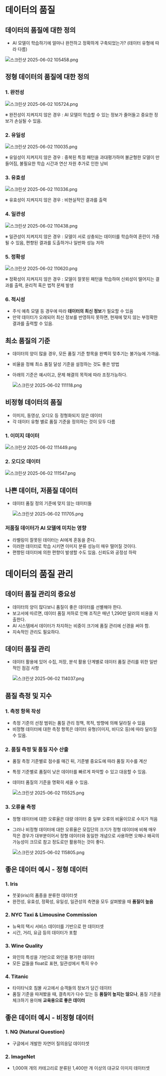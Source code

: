 # 데이터의 품질

## 데이터의 품질에 대한 정의

- AI 모델이 학습하기에 얼마나 완전하고 정확하게 구축되었는가? (데이터 유형에 따라 다름)

![스크린샷 2025-06-02 105458.png](attachment:3b8d3d8f-09fe-401d-8864-6faf168a7a28:스크린샷_2025-06-02_105458.png)

## 정형 데이터의 품질에 대한 정의

### 1. 완전성

![스크린샷 2025-06-02 105724.png](attachment:ab063a6d-97cc-4f64-9856-ca12caa63f84:스크린샷_2025-06-02_105724.png)

※ 완전성이 지켜지지 않은 경우 : AI 모델이 학습할 수 있는 정보가 줄어들고 중요한 정보가 손실될 수 있음.

### 2. 유일성

![스크린샷 2025-06-02 110035.png](attachment:832fb751-9a90-42fd-b117-bb381754fa5a:스크린샷_2025-06-02_110035.png)

※ 유일성이 지켜지지 않은 경우 : 중복된 특정 패턴을 과대평가하여 불균형한 모델이 만들어짐, 불필요한 학습 시간과 연산 자원 추가로 인한 낭비

### 3. 유효성

![스크린샷 2025-06-02 110336.png](attachment:c8372ac4-c059-47b1-8bf2-04881283baf4:스크린샷_2025-06-02_110336.png)

※ 유효성이 지켜지지 않은 경우 : 비현실적인 결과를 출력

### 4. 일관성

![스크린샷 2025-06-02 110438.png](attachment:90aa773d-fd76-4a7c-82c7-a308540e447c:스크린샷_2025-06-02_110438.png)

※ 일관성이 지켜지지 않은 경우 : 모델이 서로 상충되는 데이터를 학습하여 혼란이 가중될 수 있음, 편향된 결과를 도출하거나 일반화 성능 저하

### 5. 정확성

![스크린샷 2025-06-02 110620.png](attachment:94b844ca-3706-468c-aac4-ba6ea32ad8cc:스크린샷_2025-06-02_110620.png)

※ 정확성이 지켜지지 않은 경우 : 모델이 잘못된 패턴을 학습하여 신뢰성이 떨어지는 결과를 출력, 윤리적 혹은 법적 문제 발생

### 6. 적시성

- 주식 예측 모델 등 경우에 따라 **데이터의 최신 정보**가 필요할 수 있음
- 만약 데이터가 오래되어 최신 정보를 반영하지 못하면, 현재에 맞지 않는 부정확한 결과를 출력할 수 있음.

## 최소 품질의 기준

- 데이터의 양이 많을 경우, 모든 품질 기준 항목을 완벽히 맞추기는 불가능에 가까움.
- 비율을 정해 최소 품질 달성 기준을 설정하는 것도 좋은 방법
- 아래의 기준은 예시이고, 문제 해결의 목적에 따라 조정가능하다.
    
    ![스크린샷 2025-06-02 111118.png](attachment:5ac544ae-fafa-4dde-9b2f-67b8e5044274:스크린샷_2025-06-02_111118.png)
    

## 비정형 데이터의 품질

- 이미지, 동영상, 오디오 등 정형화되지 않은 데이터
- 각 데이터 유형 별로 품질 기준을 정의하는 것이 모두 다름

### 1. 이미지 데이터

![스크린샷 2025-06-02 111449.png](attachment:351e6bc5-fb6a-417e-b5e2-2f9ec5a0dbc0:스크린샷_2025-06-02_111449.png)

### 2. 오디오 데이터

![스크린샷 2025-06-02 111547.png](attachment:70a701f6-1a11-47e1-ab31-fa933c271d56:스크린샷_2025-06-02_111547.png)

## 나쁜 데이터, 저품질 데이터

- 데이터 품질 정의 기준에 맞지 않는 데이터들
    
    ![스크린샷 2025-06-02 111705.png](attachment:024df9d4-1bc6-4d74-b51f-f75e7899ceea:스크린샷_2025-06-02_111705.png)
    

### 저품질 데이터가 AI 모델에 미치는 영향

- 라벨링이 잘못된 데이터는 AI에게 혼동을 준다.
- 이러한 데이터로 학습 시키면 이미지 분류 성능이 매우 떨어질 것이다.
- 편향된 데이터에 의한 편향이 발생할 수도 있음. 신뢰도와 공정성 하락

# 데이터의 품질 관리

## 데이터 품질 관리의 중요성

- 데이터의 양이 많다보니 품질이 좋은 데이터를 선별해야 한다.
- 보고서에 따르면, 데이터 품질 저하로 인해 조직은 매년 1,290만 달러의 비용을 지출한다.
- AI 시스템에서 데이터가 차지하는 비중이 크기에 품질 관리에 신경을 써야 함.
- 지속적인 관리도 필요하다.

## 데이터 품질 관리

- 데이터 활용에 있어 수집, 저장, 분석 활용 단계별로 데이터 품질 관리를 위한 일반적인 점검 사항
    
    ![스크린샷 2025-06-02 114037.png](attachment:657653eb-36be-4cb6-be52-d293ff990093:스크린샷_2025-06-02_114037.png)
    

## 품질 측정 및 지수

### 1. 측정 항목 작성

- 측정 기준의 선정 범위는 품질 관리 정책, 목적, 방향에 의해 달라질 수 있음
- 비정형 데이터에 대한 측정 항목은 데이터 유형(이미지, 비디오 등)에 따라 달라질 수 있음.

### 2. 품질 측정 및 품질 지수 산출

- 품질 측정 기준별로 점수를 매긴 뒤, 기준별 중요도에 따라 품질 지수를 계산
- 특정 기준별로 품질이 낮은 데이터를 빠르게 파악할 수 있고 대응할 수 있음.
- 데이터 품질의 기준을 명확히 세울 수 있음.
    
    ![스크린샷 2025-06-02 115525.png](attachment:8b72a65e-547f-4aea-a2b3-f404213262ef:스크린샷_2025-06-02_115525.png)
    

### 3. 오류율 측정

- 정형 데이터에 대한 오류율은 대량 데이터 중 일부 오류의 비율이므로 수치가 적음
- 그러나 비정형 데이터에 대한 오류율은 모집단의 크기가 정형 데이터에 비해 매우 작은 경우가 대부분이어서 정형 데이터와 동일한 개념으로 사용하면 오해나 왜곡의 가능성이 크므로 참고 정도로만 활용하는 것이 좋다.
    
    ![스크린샷 2025-06-02 115805.png](attachment:6f9185ca-be83-4438-9a80-162835de9f74:스크린샷_2025-06-02_115805.png)
    

## 좋은 데이터 예시 - 정형 데이터

### 1. Iris

- 붓꽃(iris)의 품종을 분류한 데이터셋
- 완전성, 유효성, 정확성, 유일성, 일관성의 측면을 모두 살펴봤을 때 **품질이 높음**

### 2. NYC Taxi & Limousine Commission

- 뉴욕의 택시 서비스 데이터를 기반으로 한 데이터셋
- 시간, 거리, 요금 등의 데이터가 포함

### 3. Wine Quality

- 와인의 특성을 기반으로 와인을 평가한 데이터
- 모든 값들을 float로 표현, 일관성에서 특히 우수

### 4. Titanic

- 타이타닉호 침몰 사고에서 승객들의 정보가 담긴 데이터
- 품질 기준을 따져봤을 때, 결측치가 다수 있는 등 **품질이 높지는 않으나**, 품질 기준을 체크하기 용이해 **교육용으로 좋은 데이터**

## 좋은 데이터 예시 - 비정형 데이터

### 1. NQ (Natural Question)

- 구글에서 개발한 자연어 질의응답 데이터셋

### 2. ImageNet

- 1,000여 개의 카테고리로 분류된 1,400만 개 이상의 대규모 이미지 데이터셋
